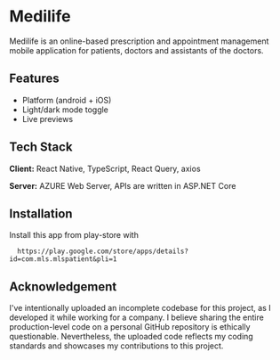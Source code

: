 
# Medilife

Medilife is an online-based prescription and appointment management mobile application for patients, doctors and assistants of the doctors.


## Features

- Platform (android + iOS)
- Light/dark mode toggle
- Live previews



## Tech Stack

**Client:** React Native, TypeScript, React Query, axios

**Server:** AZURE Web Server, APIs are written in ASP.NET Core


## Installation

Install this app from play-store with

```
  https://play.google.com/store/apps/details?id=com.mls.mlspatient&pli=1
```

## Acknowledgement

I've intentionally uploaded an incomplete codebase for this project, as I developed it while working for a company. I believe sharing the entire production-level code on a personal GitHub repository is ethically questionable.
Nevertheless, the uploaded code reflects my coding standards and showcases my contributions to this project.    
